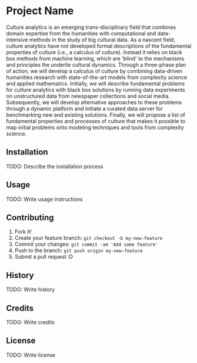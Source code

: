 # Project Name

Culture analytics is an emerging trans-disciplinary field that combines domain expertise from the humanities with computational and data-intensive methods in the study of big cultural data. As a nascent field, culture analytics have not developed formal descriptions of the fundamental properties of culture (i.e., a calculus of culture). Instead it relies on black box methods from machine learning, which are 'blind' to the mechanisms and principles the underlie cultural dynamics. Through a three-phase plan of action, we will develop a calculus of culture by combining data-driven humanities research with state-of-the-art models from complexity science and applied mathematics. Initially, we will describe fundamental problems for culture analytics with black box solutions by running data experiments on unstructured data from newspaper collections and social media. Subsequently, we will develop alternative approaches to these problems through a dynamic platform and initiate a curated data server for benchmarking new and existing solutions. Finally, we will propose a list of fundamental properties and processes of culture that makes it possible to map initial problems onto modeling techniques and tools from complexity science.

## Installation

TODO: Describe the installation process

## Usage

TODO: Write usage instructions

## Contributing

1. Fork it!
2. Create your feature branch: `git checkout -b my-new-feature`
3. Commit your changes: `git commit -am 'Add some feature'`
4. Push to the branch: `git push origin my-new-feature`
5. Submit a pull request :D

## History

TODO: Write history

## Credits

TODO: Write credits

## License

TODO: Write license
